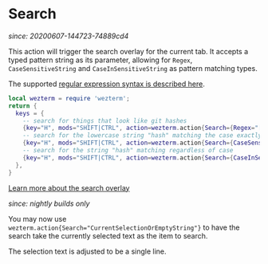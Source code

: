 # Search

*since: 20200607-144723-74889cd4*

This action will trigger the search overlay for the current tab.
It accepts a typed pattern string as its parameter, allowing for
`Regex`, `CaseSensitiveString` and `CaseInSensitiveString` as
pattern matching types.

The supported [regular expression syntax is described
here](https://docs.rs/regex/1.3.9/regex/#syntax).


```lua
local wezterm = require 'wezterm';
return {
  keys = {
    -- search for things that look like git hashes
    {key="H", mods="SHIFT|CTRL", action=wezterm.action{Search={Regex="[a-f0-9]{6,}"}}},
    -- search for the lowercase string "hash" matching the case exactly
    {key="H", mods="SHIFT|CTRL", action=wezterm.action{Search={CaseSensitiveString="hash"}}},
    -- search for the string "hash" matching regardless of case
    {key="H", mods="SHIFT|CTRL", action=wezterm.action{Search={CaseInSensitiveString="hash"}}},
  },
}
```

[Learn more about the search overlay](../../../scrollback.html#searching-the-scrollback)

*since: nightly builds only*

You may now use `wezterm.action{Search="CurrentSelectionOrEmptyString"}` to have the search take the currently selected text as the item to search.

The selection text is adjusted to be a single line.
